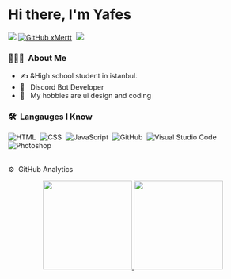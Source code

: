 # Hi there, I'm Yafes

![](https://komarev.com/ghpvc/?username=xMertt)
[![GitHub xMertt](https://img.shields.io/github/followers/xMertt?label=follow&style=social)](https://github.com/xMertt)&nbsp;
<a href="https://instagram.com/merttozcu0"><img src="https://img.shields.io/badge/@merttozcu0-E4405F?style=flat&logo=Instagram&logoColor=white"/></a> &nbsp;

<h3> 👨🏻‍💻 &nbsp;About Me </h3>

- ✍️ &High school student in istanbul.
- 🤔 &nbsp; Discord Bot Developer
- 🌱 &nbsp; My hobbies are ui design and coding

### 🛠 &nbsp;Langauges I Know
![HTML](https://img.shields.io/badge/-HTML-05122A?style=flat&logo=HTML5)&nbsp;
![CSS](https://img.shields.io/badge/-CSS-05122A?style=flat&logo=CSS3&logoColor=1572B6)&nbsp;
![JavaScript](https://img.shields.io/badge/-JavaScript-05122A?style=flat&logo=javascript)&nbsp;
![GitHub](https://img.shields.io/badge/-GitHub-05122A?style=flat&logo=github)&nbsp;
![Visual Studio Code](https://img.shields.io/badge/-Visual%20Studio%20Code-05122A?style=flat&logo=visual-studio-code&logoColor=007ACC)&nbsp;
![Photoshop](https://img.shields.io/badge/-Photoshop-05122A?style=flat&logo=adobe-photoshop)&nbsp;

<br/>
⚙️ &nbsp;GitHub Analytics

<p align="center">
<a href="https://github.com/xMertt">
  <img height="180em" src="https://github-readme-stats-eight-theta.vercel.app/api?username=xMertt&show_icons=true&theme=algolia&include_all_commits=true&count_private=true"/>
  <img height="180em" src="https://github-readme-stats-eight-theta.vercel.app/api/top-langs/?username=xMertt&layout=compact&langs_count=8&theme=algolia"/>
</a>
</p>

<br/>

